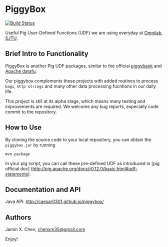 PiggyBox
==========

[![Build Status](https://travis-ci.org/caesar0301/piggybox.svg?branch=master)](https://travis-ci.org/caesar0301/piggybox)

Useful Pig User-Defined Functions (UDF) we are using everyday at [Omnilab, SJTU](http://omnilab.sjtu.edu.cn/).


Brief Intro to Functionality
-----------

PiggyBox is another Pig UDF packages, similar to the official [piggybank](https://cwiki.apache.org/confluence/display/PIG/PiggyBank) and
[Apache datafu](http://datafu.incubator.apache.org/).

Our piggybox complements these projects with added routines to process `bags`, `http strings` and many other data processing fucntions
in our daily life.

This project is still at its alpha stage, which means many testing and improvements are required.
We welcome any bug reports, especially code commit to the repository.


How to Use
----------

By cloning the source code to your local repository, you can obtain the `piggybox.jar` by running 

    mvn package

In your pig script, you can call these pre-defined UDF as introduced in [pig official doc]
(http://pig.apache.org/docs/r0.12.0/basic.html#udf-statements).


Documentation and API
-----------

Java API: http://caesar0301.github.io/piggybox/

Authors
-----------

Jamin X. Chen, chenxm35@gmail.com

Enjoy!
